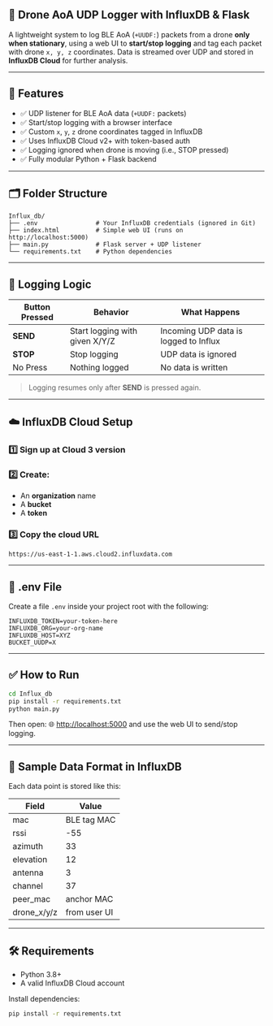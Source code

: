 

## 📡 Drone AoA UDP Logger with InfluxDB & Flask

A lightweight system to log BLE AoA (`+UUDF:`) packets from a drone **only when stationary**, using a web UI to **start/stop logging** and tag each packet with drone `x, y, z` coordinates.
Data is streamed over UDP and stored in **InfluxDB Cloud** for further analysis.

---

## 🚀 Features

* ✅ UDP listener for BLE AoA data (`+UUDF:` packets)
* ✅ Start/stop logging with a browser interface
* ✅ Custom `x`, `y`, `z` drone coordinates tagged in InfluxDB
* ✅ Uses InfluxDB Cloud v2+ with token-based auth
* ✅ Logging ignored when drone is moving (i.e., STOP pressed)
* ✅ Fully modular Python + Flask backend

---

## 🗂️ Folder Structure

```
Influx_db/
├── .env                # Your InfluxDB credentials (ignored in Git)
├── index.html          # Simple web UI (runs on http://localhost:5000)
├── main.py             # Flask server + UDP listener
└── requirements.txt    # Python dependencies
```

---

## 🧠 Logging Logic

| Button Pressed | Behavior                       | What Happens                          |
| -------------- | ------------------------------ | ------------------------------------- |
| **SEND**       | Start logging with given X/Y/Z | Incoming UDP data is logged to Influx |
| **STOP**       | Stop logging                   | UDP data is ignored                   |
| No Press       | Nothing logged                 | No data is written                    |

> Logging resumes only after **SEND** is pressed again.

---

## ☁️ InfluxDB Cloud Setup 

### 1️⃣ Sign up at Cloud 3 version

### 2️⃣ Create:

* An **organization** name 
* A **bucket** 
* A **token** 
### 3️⃣ Copy the **cloud URL**
`https://us-east-1-1.aws.cloud2.influxdata.com`

---

## 🔐 .env File 

Create a file `.env` inside your project root with the following:

```env
INFLUXDB_TOKEN=your-token-here
INFLUXDB_ORG=your-org-name
INFLUXDB_HOST=XYZ
BUCKET_UUDP=X
```


---

## ✅ How to Run

```bash
cd Influx_db
pip install -r requirements.txt
python main.py
```

Then open:
🌐 [http://localhost:5000](http://localhost:5000)
and use the web UI to send/stop logging.

---

## 💾 Sample Data Format in InfluxDB

Each data point is stored like this:

| Field        | Value        |
| ------------ | ------------ |
| mac          | BLE tag MAC  |
| rssi         | -55          |
| azimuth      | 33           |
| elevation    | 12           |
| antenna      | 3            |
| channel      | 37           |
| peer\_mac    | anchor MAC   |
| drone\_x/y/z | from user UI |

---

## 🛠 Requirements

* Python 3.8+
* A valid InfluxDB Cloud account

Install dependencies:

```bash
pip install -r requirements.txt
```


